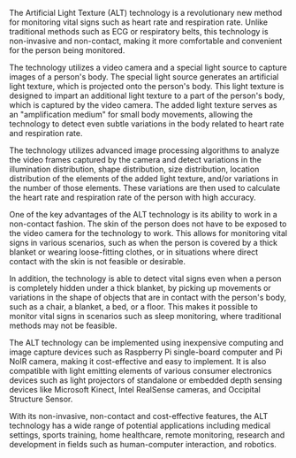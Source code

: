 The Artificial Light Texture (ALT) technology is a revolutionary new method for monitoring vital signs such as heart rate and respiration rate. Unlike traditional methods such as ECG or respiratory belts, this technology is non-invasive and non-contact, making it more comfortable and convenient for the person being monitored.

The technology utilizes a video camera and a special light source to capture images of a person's body. The special light source generates an artificial light texture, which is projected onto the person's body. This light texture is designed to impart an additional light texture to a part of the person's body, which is captured by the video camera. The added light texture serves as an "amplification medium" for small body movements, allowing the technology to detect even subtle variations in the body related to heart rate and respiration rate.

The technology utilizes advanced image processing algorithms to analyze the video frames captured by the camera and detect variations in the illumination distribution, shape distribution, size distribution, location distribution of the elements of the added light texture, and/or variations in the number of those elements. These variations are then used to calculate the heart rate and respiration rate of the person with high accuracy.

One of the key advantages of the ALT technology is its ability to work in a non-contact fashion. The skin of the person does not have to be exposed to the video camera for the technology to work. This allows for monitoring vital signs in various scenarios, such as when the person is covered by a thick blanket or wearing loose-fitting clothes, or in situations where direct contact with the skin is not feasible or desirable.

In addition, the technology is able to detect vital signs even when a person is completely hidden under a thick blanket, by picking up movements or variations in the shape of objects that are in contact with the person's body, such as a chair, a blanket, a bed, or a floor. This makes it possible to monitor vital signs in scenarios such as sleep monitoring, where traditional methods may not be feasible.

The ALT technology can be implemented using inexpensive computing and image capture devices such as Raspberry Pi single-board computer and Pi NoIR camera, making it cost-effective and easy to implement. It is also compatible with light emitting elements of various consumer electronics devices such as light projectors of standalone or embedded depth sensing devices like Microsoft Kinect, Intel RealSense cameras, and Occipital Structure Sensor.

With its non-invasive, non-contact and cost-effective features, the ALT technology has a wide range of potential applications including medical settings, sports training, home healthcare, remote monitoring, research and development in fields such as human-computer interaction, and robotics.

